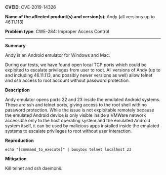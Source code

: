 **CVEID**: CVE-2019-14326

**Name of the affected product(s) and version(s)**: Andy (all versions up to 46.11.113)

**Problem type**: CWE-284: Improper Access Control

---

**Summary**

Andy is an Android emulator for Windows and Mac.

During our tests, we have found open local TCP ports which could be exploited to escalate privileges from user to root.
All versions of Andy (up to and including 46.11.113, and possibly newer versions as well) allow telnet and ssh access
to root account without password protection.
 
**Description**
 
Andy emulator opens ports 22 and 23 inside the emulated Android systems. These are ssh and telnet ports, giving access
to the root shell with no password protection. While the issue is not exploitable remotely because the emulated Android
device is only visible inside a VMWare network accessible only to the host operating system and the emulated Android
system itself, it can be used by malicious apps installed inside the emulated systems to escalate privileges to root
without user interaction.
 
**Reproduction**
 
```echo "[command_to_execute]" | busybox telnet localhost 23```
 
**Mitigation**

Kill telnet and ssh daemons.
